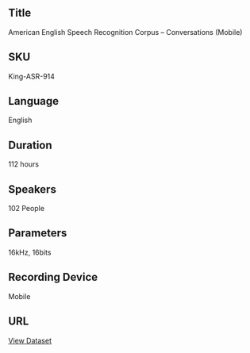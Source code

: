 ## Title 
American English Speech Recognition Corpus – Conversations (Mobile)

## SKU
King-ASR-914

## Language
English

## Duration
112 hours

## Speakers
102 People

## Parameters
16kHz, 16bits

## Recording Device
Mobile

## URL
[View Dataset](https://dataoceanai.com/datasets/asr/american-english-speech-recognition-corpus-conversations-mobile-2/)
